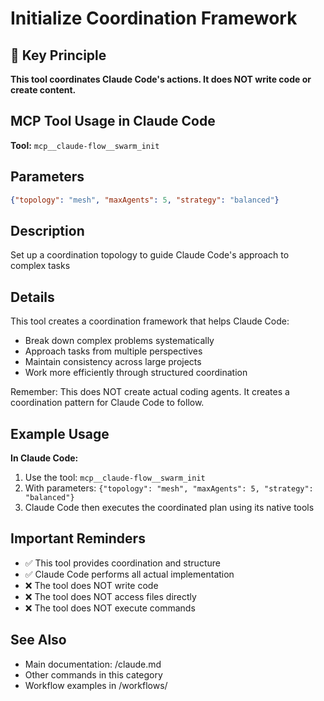 # Initialize Coordination Framework

## 🎯 Key Principle
**This tool coordinates Claude Code's actions. It does NOT write code or create content.**

## MCP Tool Usage in Claude Code

**Tool:** `mcp__claude-flow__swarm_init`

## Parameters
```json
{"topology": "mesh", "maxAgents": 5, "strategy": "balanced"}
```

## Description
Set up a coordination topology to guide Claude Code's approach to complex tasks

## Details
This tool creates a coordination framework that helps Claude Code:
- Break down complex problems systematically
- Approach tasks from multiple perspectives
- Maintain consistency across large projects
- Work more efficiently through structured coordination

Remember: This does NOT create actual coding agents. It creates a coordination pattern for Claude Code to follow.

## Example Usage

**In Claude Code:**
1. Use the tool: `mcp__claude-flow__swarm_init`
2. With parameters: `{"topology": "mesh", "maxAgents": 5, "strategy": "balanced"}`
3. Claude Code then executes the coordinated plan using its native tools

## Important Reminders
- ✅ This tool provides coordination and structure
- ✅ Claude Code performs all actual implementation
- ❌ The tool does NOT write code
- ❌ The tool does NOT access files directly
- ❌ The tool does NOT execute commands

## See Also
- Main documentation: /claude.md
- Other commands in this category
- Workflow examples in /workflows/
